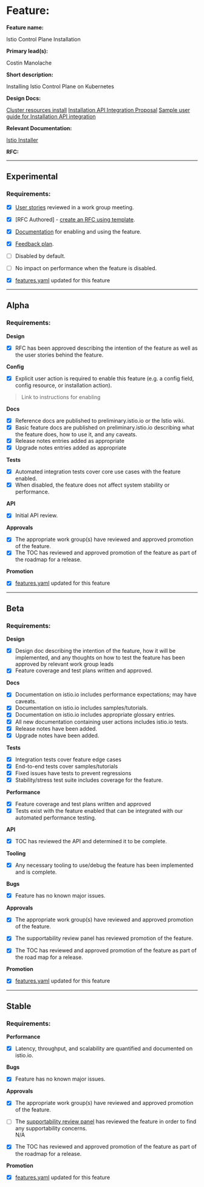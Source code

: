 [//]: # (The syntax preceeding this line is a comment marker used to help guide the author in populating this document)
[//]: # (to github. Unlike HTML comments commonly used throughout istio.io documentation, this comment will not be rendered)
[//]: # (by github. Comments must be separated by carriage return preceding and concluding the text and be a single line.)

[//]: # (This is a living document representing the maturity of a feature. Completion of this template enables Istio work groups)
[//]: # (to collect information on potential new functionality. This template should be completed before users are exposed to)
[//]: # (any new experimental feature. Please complete this template during development.)

[//]: # (The feature implementation section must be completed before submission of the document.)

# Feature:

[//]: # (All information in this section is mandatory.)

**Feature name:**

Istio Control Plane Installation

[//]: # (The name of the feature, e.g. Multiple control planes)

**Primary lead(s):**

Costin Manolache

[//]: # (The primary lead or leads responsible for the feature. These individuals serve as a point of contact for the feature.)

**Short description:**

Installing Istio Control Plane on Kubernetes

[//]: # (A short description of the feature. One or two sentences maximum.)


**Design Docs:**

[Cluster resources install](https://docs.google.com/document/d/1OTCO1wV6dHdsTpalBB0SSpL-B6Ig6-7h3Edxoa-o-Qw/edit#heading=h.qex63c29z2to)
[Installation API Integration Proposal](https://docs.google.com/document/d/19IKo6DDv0x6DKtollcbFivjqLkQGwts3dFCzIFm2swM/edit#)
[Sample user guide for Installation API integration](https://docs.google.com/document/d/1R2GsdA_XFVs2bQY8BBoMZv0hlzzKJwa_4_tZzMW-P2s/edit#)

[//]: # (Design docs for feature)


**Relevant Documentation:**

[Istio Installer](https://github.com/istio/installer/blob/master/README.md#installing-1)

[//]: # (Links to relevant documentation for feature)

**RFC:**

[//]: # (Link to RFC for feature)


---

## Experimental

### Requirements:

[//]: # (All information in this section is mandatory for promotion. Please modify the links in this)
[//]: # (section.)

- [X] [User stories](insert_your_link_here) reviewed in a work group meeting.

[//]: # (User stories are a way to communicate user value. User stories follow the style)
[//]: # (as a [type of user], I want [an action] so that [a benefit/a value]. Istio currently has no user)
[//]: # (story template. Maybe you can make one?)

[//]: # (User stories must be presented in a work group meeting. They need no approval and are later integrated)
[//]: # (into the RFCs, which do need approval for alpha. You may find value to negotiate within the work group where the)
[//]: # (user stories are presented to help clarify the user stories.)

- [X] [RFC Authored] - [create an RFC using template](https://docs.google.com/document/d/1ewJoCcw5-04crH-M0xw4zFxz1cfwVCPnNyW4K3m4Yyc/template/preview).

[//]: # (An RFC is mandatory to graduate to experimental. The RFC does not have to be reviewed in a work group)
[//]: # (meeting to graduate to experimental.)

- [X] [Documentation](insert_your_link_here) for enabling and using the feature.

[//]: # (The documentation instructions may exist on the developer wiki or the team drive. They may include instructions)
[//]: # (for building running a `istioctl experimental command`, or using the preview profile,)
[//]: # (or any other relevant information.)

- [X] [Feedback plan](insert_your_link_here).

[//]: # (This may include user feedback meetings, discuss.istio.io conversations, GitHub issues, or mailing lists.)

- [ ] Disabled by default.

- [ ] No impact on performance when the feature is disabled.


[//]: # (Once all other items are completed, features.yaml should be updated to promote the feature)

- [X] [features.yaml](https://github.com/istio/enhancements/blob/master/features.yaml) updated for this feature
---

## Alpha

### Requirements: 

**Design**

- [X] RFC has been approved describing the intention of the feature as well as the user stories behind the feature. 

**Config**

- [X] Explicit user action is required to enable this feature (e.g. a config field, config resource, or installation action). 

> Link to instructions for enabling

**Docs**

- [X] Reference docs are published to preliminary.istio.io or the Istio wiki.
- [X] Basic feature docs are published on preliminary.istio.io describing what the feature does, how to use it, and any caveats. 
- [X] Release notes entries added as appropriate
- [X] Upgrade notes entries added as appropriate

**Tests**

- [X] Automated integration tests cover core use cases with the feature enabled. 
- [X] When disabled, the feature does not affect system stability or performance. 

**API**

- [X] Initial API review.

**Approvals**

- [X] The appropriate work group(s) have reviewed and approved promotion of the feature.
- [X] The TOC has reviewed and approved promotion of the feature as part of the
	roadmap for a release.

**Promotion**

[//]: # (Once all other items are completed, features.yaml should be updated to promote the feature)

- [X] [features.yaml](https://github.com/istio/enhancements/blob/master/features.yaml) updated for this feature

---

## Beta

### Requirements: 

**Design**

- [X] Design doc describing the intention of the feature, how it will be
	implemented, and any thoughts on how to test the feature has been approved by
	relevant work group leads
- [X] Feature coverage and test plans written and approved.

**Docs** 

- [X] Documentation on istio.io includes performance expectations; may have caveats. 
- [X] Documentation on istio.io includes samples/tutorials. 
- [X] Documentation on istio.io includes appropriate glossary entries. 
- [X] All new documentation containing user actions includes istio.io tests.
- [X] Release notes have been added. 
- [X] Upgrade notes have been added. 

**Tests**

- [X] Integration tests cover feature edge cases
- [X] End-to-end tests cover samples/tutorials
- [X] Fixed issues have tests to prevent regressions
- [X] Stability/stress test suite includes coverage for the feature.

**Performance**

- [X] Feature coverage and test plans written and approved 
- [X] Tests exist with the feature enabled that can be integrated with our automated performance testing.

**API**

- [X] TOC has reviewed the API and determined it to be complete. 

**Tooling**

- [X] Any necessary tooling to use/debug the feature has been implemented and is complete. 

**Bugs**

- [X] Feature has no known major issues.

**Approvals**

- [X] The appropriate work group(s) have reviewed and approved promotion of the feature.
- [X] The supportability review panel has reviewed promotion of the feature.  
- [X] The TOC has reviewed and approved promotion of the feature as part of the
	road map for a release.


**Promotion**

[//]: # (Once all other items are completed, features.yaml should be updated to promote the feature)

- [X] [features.yaml](https://github.com/istio/enhancements/blob/master/features.yaml) updated for this feature
---

## Stable

### Requirements: 

**Performance**

- [x] Latency, throughput, and scalability are quantified and documented on
	istio.io. 

**Bugs**

- [x] Feature has no known major issues. 

**Approvals**

- [x] The appropriate work group(s) have reviewed and approved promotion of the feature.
- [ ] The [supportability review panel](https://docs.google.com/document/d/1w0epyFhhDSf_TwFEfa_lrn1v61mXNJKpEp_kUgp4sSc/edit#) has reviewed the feature in order to find any supportability concerns.  
N/A
- [x] The TOC has reviewed and approved promotion of the feature as part of the
	roadmap for a release.


**Promotion**

[//]: # (Once all other items are completed, features.yaml should be updated to promote the feature)

- [x] [features.yaml](https://github.com/istio/enhancements/blob/master/features.yaml) updated for this feature
